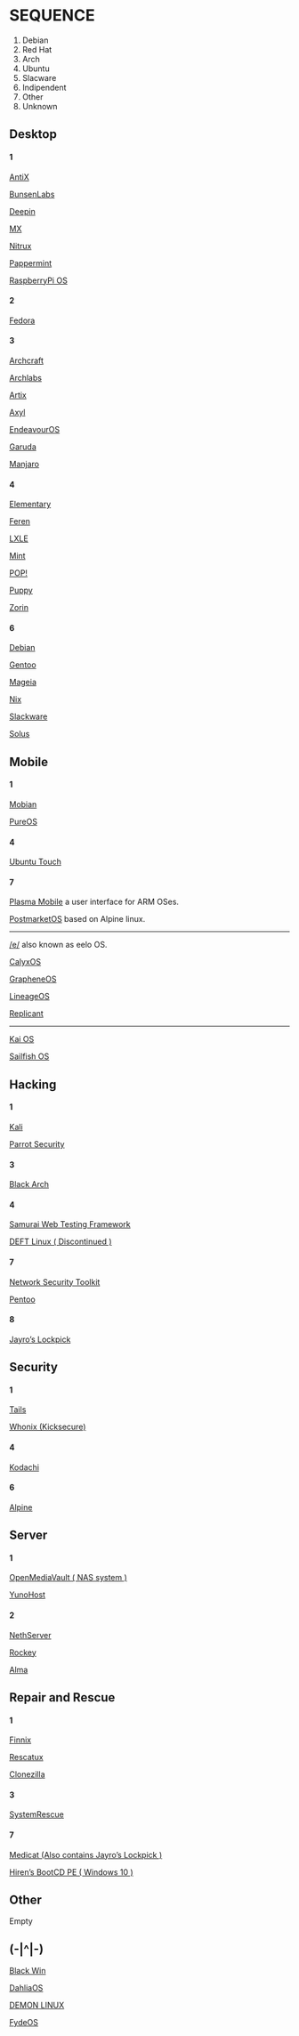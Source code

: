 <head>
	<title>Collection Of OS</title>
	<meta charset="utf-8">
	<meta name="viewport" content="width=device-width, initial-scale=1">
	<link rel="icon" type="image/icon" href="favicon.png">
	<link rel="stylesheet" type="text/css" href="style.css">
</head>

# SEQUENCE
1. Debian
2. Red Hat
3. Arch
4. Ubuntu
5. Slacware
6. Indipendent
7. Other
8. Unknown

## Desktop
#### 1
[AntiX](https://antixlinux.com)

[BunsenLabs](https://www.bunsenlabs.org)

[Deepin](https://www.deepin.org)

[MX](https://mxlinux.org)

[Nitrux](https://nxos.org)

[Pappermint](https://peppermintos.com)

[RaspberryPi OS](https://www.raspberrypi.com/software)

#### 2
[Fedora](https://getfedora.org)

#### 3
[Archcraft](https://archcraft.io)

[Archlabs](https://archlabslinux.com)

[Artix](https://artixlinux.org)

[Axyl](https://axyl-os.github.io)

[EndeavourOS](https://endeavouros.com)

[Garuda](https://garudalinux.org)

[Manjaro](https://manjaro.org)

#### 4
[Elementary](https://elementary.io)

[Feren](https://ferenos.weebly.com)

[LXLE](https://www.lxle.net)

[Mint](https://www.linuxmint.com)

[POP!](https://pop.system76.com)

[Puppy](https://puppylinux-woof-ce.github.io)

[Zorin](https://zorin.com)

#### 6
[Debian](https://www.debian.org)

[Gentoo](https://www.gentoo.org)

[Mageia](https://www.mageia.org)

[Nix](https://nixos.org)

[Slackware](http://www.slackware.com)

[Solus](https://getsol.us)

## Mobile
#### 1
[Mobian](https://mobian-project.org)

[PureOS](https://pureos.net)

#### 4
[Ubuntu Touch](https://ubports.com)

#### 7
[Plasma Mobile](https://plasma-mobile.org)
a user interface for ARM OSes.

[PostmarketOS](https://www.postmarketos.org)
based on Alpine linux.

---
[/e/](https://e.foundation/)
also known as eelo OS.

[CalyxOS](https://calyxos.org)

[GrapheneOS](https://grapheneos.org)

[LineageOS](https://lineageos.org)

[Replicant](https://replicant.us)

---
[Kai OS](https://www.kaiostech.com)

[Sailfish OS](https://sailfishos.org)

## Hacking
#### 1
[Kali](https://www.kali.org)

[Parrot Security](https://www.parrotsec.org)

#### 3
[Black Arch](https://www.blackarch.org)

#### 4
[Samurai Web Testing Framework](https://samurai.sourceforge.io)

[DEFT Linux ( Discontinued )](https://archiveos.org/deft/)

#### 7
[Network Security Toolkit](https://www.networksecuritytoolkit.org)

[Pentoo](https://www.pentoo.ch)

#### 8
[Jayro’s Lockpick](https://gbatemp.net/threads/release-jayros-lockpick-a-bootable-password-removal-suite-winpe.579278)

## Security
#### 1
[Tails](https://tails.boum.org)

[Whonix (Kicksecure)](https://www.whonix.org)

#### 4
[Kodachi](https://www.digi77.com)

#### 6
[Alpine](https://www.alpinelinux.org)

## Server
#### 1
[OpenMediaVault ( NAS system )](https://www.openmediavault.org)

[YunoHost](https://yunohost.org)

#### 2
[NethServer](https://www.nethserver.org)

[Rockey](https://rockylinux.org)

[Alma](https://almalinux.org)

## Repair and Rescue
#### 1
[Finnix](https://www.finnix.org)

[Rescatux](https://www.supergrubdisk.org/rescatux)

[Clonezilla](https://clonezilla.org)

#### 3
[SystemRescue](https://www.system-rescue.org)

#### 7
[Medicat (Also contains Jayro’s Lockpick )](https://medicatusb.com)

[Hiren’s BootCD PE ( Windows 10 ) ](https://www.hirensbootcd.org/)

## Other
Empty

## (-|^|-)
[Black Win](https://blackwin.ir)

[DahliaOS](https://dahliaos.io)

[DEMON LINUX](https://www.demonlinux.com)

[FydeOS](https://fydeos.io)
